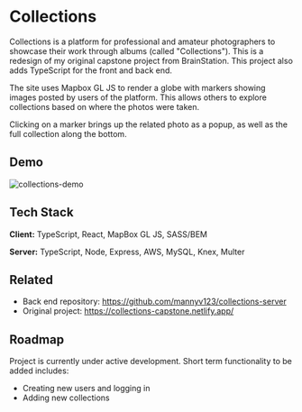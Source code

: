 
# Collections

Collections is a platform for professional and amateur photographers to showcase their work through albums (called "Collections"). This is a redesign of my original capstone project from BrainStation. This project also adds TypeScript for the front and back end.

The site uses Mapbox GL JS to render a globe with markers showing images posted by users of the platform. This allows others to explore collections based on where the photos were taken.

Clicking on a marker brings up the related photo as a popup, as well as the full collection along the bottom.

## Demo

![collections-demo](https://github.com/mannyv123/collections-client/assets/123426666/e46339d4-1134-4747-8f16-d67b400e73b5)

## Tech Stack

**Client:** TypeScript, React, MapBox GL JS, SASS/BEM

**Server:** TypeScript, Node, Express, AWS, MySQL, Knex, Multer


## Related

- Back end repository: https://github.com/mannyv123/collections-server
- Original project: https://collections-capstone.netlify.app/


## Roadmap

Project is currently under active development. Short term functionality to be added includes:

- Creating new users and logging in
- Adding new collections
